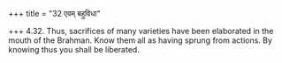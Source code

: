 +++
title = "32 एवम् बहुविधा"

+++
4.32. Thus, sacrifices of many varieties have been elaborated in the
mouth of the Brahman. Know them all as having sprung from actions. By
knowing thus you shall be liberated.
